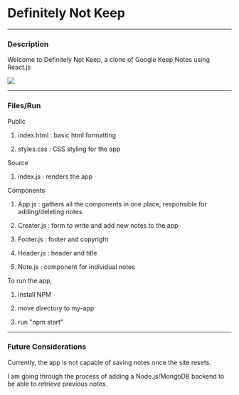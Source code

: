 # Definitely Not Keep
-----
### Description
Welcome to Definitely Not Keep, a clone of Google Keep Notes using React.js 

![](images/tutorial.gif)

-----
### Files/Run

Public 
1) index.html : basic html formatting
	
2) styles.css : CSS styling for the app

Source
1) index.js : renders the app

Components
1) App.js : gathers all the components in one place, responsible for adding/deleting notes
	
2) Creater.js : form to write and add new notes to the app
	
3) Footer.js : footer and copyright
	
4) Header.js : header and title 
	
5) Note.js : component for individual notes 
	

To run the app, 
1) install NPM
	
2) move directory to my-app
	
3) run "npm start"
  
-----
### Future Considerations

Currently, the app is not capable of saving notes once the site resets.

I am going through the process of adding a Node.js/MongoDB backend to be able to retrieve previous notes. 
